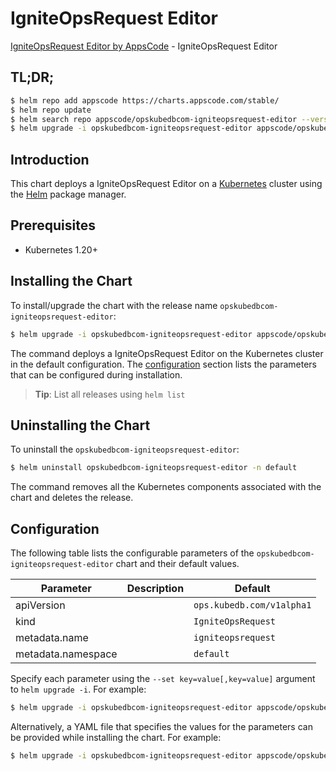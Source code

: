 # IgniteOpsRequest Editor

[IgniteOpsRequest Editor by AppsCode](https://appscode.com) - IgniteOpsRequest Editor

## TL;DR;

```bash
$ helm repo add appscode https://charts.appscode.com/stable/
$ helm repo update
$ helm search repo appscode/opskubedbcom-igniteopsrequest-editor --version=v0.20.0
$ helm upgrade -i opskubedbcom-igniteopsrequest-editor appscode/opskubedbcom-igniteopsrequest-editor -n default --create-namespace --version=v0.20.0
```

## Introduction

This chart deploys a IgniteOpsRequest Editor on a [Kubernetes](http://kubernetes.io) cluster using the [Helm](https://helm.sh) package manager.

## Prerequisites

- Kubernetes 1.20+

## Installing the Chart

To install/upgrade the chart with the release name `opskubedbcom-igniteopsrequest-editor`:

```bash
$ helm upgrade -i opskubedbcom-igniteopsrequest-editor appscode/opskubedbcom-igniteopsrequest-editor -n default --create-namespace --version=v0.20.0
```

The command deploys a IgniteOpsRequest Editor on the Kubernetes cluster in the default configuration. The [configuration](#configuration) section lists the parameters that can be configured during installation.

> **Tip**: List all releases using `helm list`

## Uninstalling the Chart

To uninstall the `opskubedbcom-igniteopsrequest-editor`:

```bash
$ helm uninstall opskubedbcom-igniteopsrequest-editor -n default
```

The command removes all the Kubernetes components associated with the chart and deletes the release.

## Configuration

The following table lists the configurable parameters of the `opskubedbcom-igniteopsrequest-editor` chart and their default values.

|     Parameter      | Description |               Default                |
|--------------------|-------------|--------------------------------------|
| apiVersion         |             | <code>ops.kubedb.com/v1alpha1</code> |
| kind               |             | <code>IgniteOpsRequest</code>        |
| metadata.name      |             | <code>igniteopsrequest</code>        |
| metadata.namespace |             | <code>default</code>                 |


Specify each parameter using the `--set key=value[,key=value]` argument to `helm upgrade -i`. For example:

```bash
$ helm upgrade -i opskubedbcom-igniteopsrequest-editor appscode/opskubedbcom-igniteopsrequest-editor -n default --create-namespace --version=v0.20.0 --set apiVersion=ops.kubedb.com/v1alpha1
```

Alternatively, a YAML file that specifies the values for the parameters can be provided while
installing the chart. For example:

```bash
$ helm upgrade -i opskubedbcom-igniteopsrequest-editor appscode/opskubedbcom-igniteopsrequest-editor -n default --create-namespace --version=v0.20.0 --values values.yaml
```
